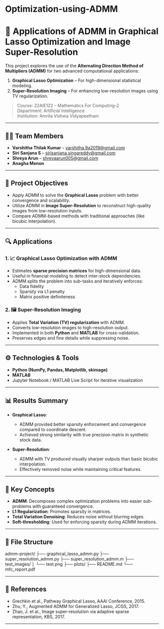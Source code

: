 # Optimization-using-ADMM

# 🔢 Applications of ADMM in Graphical Lasso Optimization and Image Super-Resolution

This project explores the use of the **Alternating Direction Method of Multipliers (ADMM)** for two advanced computational applications:
1. **Graphical Lasso Optimization** – For high-dimensional statistical modeling.
2. **Super-Resolution Imaging** – For enhancing low-resolution images using TV regularization.

> Course: 22AIE122 – Mathematics For Computing-2  
> Department: Artificial Intelligence  
> Institution: Amrita Vishwa Vidyapeetham

---

## 👩‍💻 Team Members

- **Varshitha Thilak Kumar** – varshitha.9a2019@gmail.com
- **Siri Sanjana S** – sirisanjana.singareddy@gmail.com
- **Shreya Arun** – shreyaarun005@gmail.com 
- **Anagha Menon**
---

## 📌 Project Objectives

- Apply ADMM to solve the **Graphical Lasso** problem with better convergence and scalability.
- Utilize ADMM in **Image Super-Resolution** to reconstruct high-quality images from low-resolution inputs.
- Compare ADMM-based methods with traditional approaches (like bicubic interpolation).

---

## 🔍 Applications

### 1. 📈 Graphical Lasso Optimization with ADMM

- Estimates **sparse precision matrices** for high-dimensional data.
- Useful in financial modeling to detect inter-stock dependencies.
- ADMM splits the problem into sub-tasks and iteratively enforces:
  - Data fidelity
  - Sparsity via L1 penalty
  - Matrix positive definiteness

### 2. 🖼️ Super-Resolution Imaging

- Applies **Total Variation (TV) regularization** with ADMM.
- Converts low-resolution images to high-resolution output.
- Implemented in both **Python** and **MATLAB** for cross-validation.
- Preserves edges and fine details while suppressing noise.

---

## ⚙️ Technologies & Tools

- **Python (NumPy, Pandas, Matplotlib, skimage)**
- **MATLAB**
- Jupyter Notebook / MATLAB Live Script for iterative visualization

---

## 📊 Results Summary

- **Graphical Lasso**:
  - ADMM provided better sparsity enforcement and convergence compared to coordinate descent.
  - Achieved strong similarity with true precision matrix in synthetic stock data.

- **Super-Resolution**:
  - ADMM with TV produced visually sharper outputs than basic bicubic interpolation.
  - Effectively removed noise while maintaining critical features.

---

## 🧠 Key Concepts

- **ADMM**: Decomposes complex optimization problems into easier sub-problems with guaranteed convergence.
- **L1 Regularization**: Promotes sparsity in matrices.
- **Total Variation Denoising**: Reduces noise without blurring edges.
- **Soft-thresholding**: Used for enforcing sparsity during ADMM iterations.

---

## 📁 File Structure

admm-project/
├── graphical_lasso_admm.py
├── super_resolution_admm.py
├── super_resolution_admm.m
├── test_images/
│ └── test.png
├── plots/
├── README.md
└── mfc_report.pdf


---

## 📖 References

- Grechkin et al., Pathway Graphical Lasso, AAAI Conference, 2015.
- Zhu, Y., Augmented ADMM for Generalized Lasso, JCGS, 2017.
- Zhao, J. et al., Image super-resolution via adaptive sparse representation, KBS, 2017.

---

